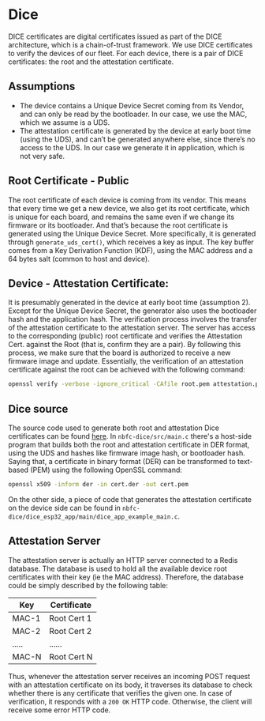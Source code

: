 # Dice

DICE certificates are digital certificates issued as part of the DICE architecture, which is a chain-of-trust framework. We use DICE certificates to verify the devices of our fleet. For each device, there is a pair of DICE certificates: the root and the attestation certificate.

## Assumptions

- The device contains a Unique Device Secret coming from its Vendor, and can only be read by the bootloader. In our case, we use the MAC, which we assume is a UDS.
- The attestation certificate is generated by the device at early boot time (using the UDS), and can’t be generated anywhere else, since there’s no access to the UDS. In our case we generate it in application, which is not very safe.

## Root Certificate - Public
The root certificate of each device is coming from its vendor. This means that every time we get a new device, we also get its root certificate, which is unique for each board, and remains the same even if we change its firmware or its bootloader. And that’s because the root certificate is generated using the Unique Device Secret. More specifically, it is generated through `generate_uds_cert()`, which receives a key as input. The key buffer comes from a Key Derivation Function (KDF), using the MAC address and a 64 bytes salt (common to host and device).

## Device - Attestation Certificate:
It is presumably generated in the device at early boot time (assumption 2). Except for the Unique Device Secret, the generator also uses the bootloader hash and the application hash. The verification process involves the transfer of the attestation certificate to the attestation server. The server has access to the corresponding (public) root certificate and verifies the Attestation Cert. against the Root (that is, confirm they are a pair). By following this process, we make sure that the board is authorized to receive a new firmware image and update. Essentially, the verification of an attestation certificate against the root can be achieved with the following command:
```bash
openssl verify -verbose -ignore_critical -CAfile root.pem attestation.pem
```

## Dice source
The source code used to generate both root and attestation Dice certificates can be found [here](https://github.com/nubificus/nbfc-dice/tree/uds_cert_single). In `nbfc-dice/src/main.c` there's a host-side program that builds both the root and attestation certificate in DER format, using the UDS and hashes like firmware image hash, or bootloader hash. Saying that, a certificate in binary format (DER) can be transformed to text-based (PEM) using the following OpenSSL command:
```bash
openssl x509 -inform der -in cert.der -out cert.pem
```

On the other side, a piece of code that generates the attestation certificate on the device side can be found in `nbfc-dice/dice_esp32_app/main/dice_app_example_main.c`.

## Attestation Server

The attestation server is actually an HTTP server connected to a Redis database. The database is used to hold all the available device root certificates with their key (ie the MAC address). Therefore, the database could be simply described by the following table:

|    Key   | Certificate  |
|----------|--------------|
|   MAC-1  |  Root Cert 1 |
|   MAC-2  |  Root Cert 2 |
|   .....  |     ......   |
|   MAC-N  |  Root Cert N |

Thus, whenever the attestation server receives an incoming POST request with an attestation certificate on its body, it traverses its database to check whether there is any certificate that verifies the given one. In case of verification, it responds with a `200 OK` HTTP code. Otherwise, the client will receive some error HTTP code.
